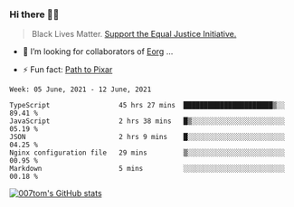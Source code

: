 ### Hi there 👋🏿

<!--
**007tom/007tom** is a ✨ _special_ ✨ repository because its `README.md` (this file) appears on your GitHub profile.

Here are some ideas to get you started:
-->

> Black Lives Matter. [Support the Equal Justice Initiative.](https://support.eji.org/give/153413/#!/donation/checkout)

<!--
- 🔭 I’m currently working on ...
- 🌱 I’m currently learning ...
-->
- 👯 I’m looking for collaborators of [Eorg](https://github.com/zhyd1997/Eorg) ...

<!--
- 🤔 I’m looking for help with ...
- 💬 Ask me about ...
- 📫 How to reach me: ...
- 😄 Pronouns: ...
-->

- ⚡ Fun fact: [Path to Pixar](https://bunnyhobby.github.io/)
<!--
-->

<!--START_SECTION:waka-->
```text
Week: 05 June, 2021 - 12 June, 2021

TypeScript                 45 hrs 27 mins  ██████████████████████▒░░   89.41 % 
JavaScript                 2 hrs 38 mins   █▒░░░░░░░░░░░░░░░░░░░░░░░   05.19 % 
JSON                       2 hrs 9 mins    █░░░░░░░░░░░░░░░░░░░░░░░░   04.25 % 
Nginx configuration file   29 mins         ▒░░░░░░░░░░░░░░░░░░░░░░░░   00.95 % 
Markdown                   5 mins          ░░░░░░░░░░░░░░░░░░░░░░░░░   00.18 % 
```
<!--END_SECTION:waka-->


[![007tom's GitHub stats](https://github-readme-stats.vercel.app/api?username=007tom&count_private=true&show_icons=true&theme=react)
](https://github.com/anuraghazra/github-readme-stats)
